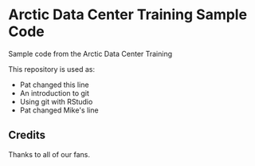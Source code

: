 # Arctic Data Center Training Sample Code
Sample code from the Arctic Data Center Training

This repository is used as:

* Pat changed this line
* An introduction to git
* Using git with RStudio
* Pat changed Mike's line

## Credits

Thanks to all of our fans.
